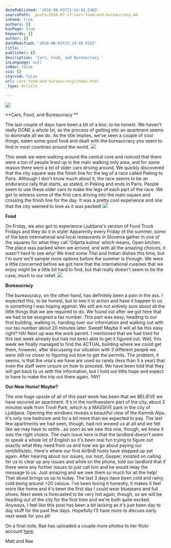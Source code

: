 ```yaml
---
datePublished: '2016-08-03T21:14:41.536Z'
sourcePath: _posts/2016-07-17-cars-food-and-bureaucracy.md
inFeed: true
authors: []
hasPage: true
keywords: []
author: []
dateModified: '2016-08-03T21:14:40.918Z'
title: ''
publisher: {}
description: 'Cars, Food, and Bureaucracy '
inLanguage: null
inNav: false
via: {}
starred: false
url: cars-food-and-bureaucracy/index.html
_type: Article

---
```

![](https://the-grid-user-content.s3-us-west-2.amazonaws.com/ee1da138-2cac-4efb-94e9-6ec934d20c8d.jpg)

**Cars, Food, and Bureaucracy **

The last couple of days have been a bit of a blur, to be honest. We haven't really DONE a whole lot, as the process of getting into an apartment seems to dominate all we do. As the title implies, we've seen a couple of cool things, eaten some good food and dealt with the bureaucracy you seem to find in most countries around the world.
![](https://the-grid-user-content.s3-us-west-2.amazonaws.com/c7f3b09b-3631-47d2-a1dd-bd3621014c34.jpg)

This week we were walking around the central core and noticed that there were a ton of people lined up in the main walking only area, and for some reason there were a lot of older cars driving around. We quickly discovered that the city square was the finish line for the leg of a race called Peking to Paris. Although I don't know much about it, the race seems to be an endurance rally that starts, as stated, in Peking and ends in Paris. People seem to use these older cars to make the legs of each part of the race. We got to witness some of the first cars driving into the main square and crossing the finish line for the day. It was a pretty cool experience and one that the city seemed to love as it was packed!
![](https://the-grid-user-content.s3-us-west-2.amazonaws.com/9c70aa75-c31c-41f7-b301-2e9ca144247e.jpg)

**Food**

On Friday, we also got to experience Ljubljana's version of Food Truck Fridays and they do it in style! Apparently every Friday of the summer, some of the best international and local restaurants in Slovenia gather in one of the squares for what they call 'Odprta kuhna' which means, Open kitchen. The place was packed when we arrived, and with all the amazing choices, it wasn't hard to see why! We tried some Thai and Indian dishes this time, but I'm sure we'll sample more options before the summer is through. We were a little concerned before we got here that the international cuisines that we enjoy might be a little bit hard to find, but that really doesn't seem to be the case, much to our relief.
![](https://imgflo.herokuapp.com/graph/vahj1ThiexotieMo/11a9781271efc61fa8afc5f913117dc5/croprotate.jpg?cropheight=3457&cropwidth=5184&degrees=0&input=https%3A%2F%2Fthe-grid-user-content.s3-us-west-2.amazonaws.com%2Fc07396c1-2db7-4b71-ac2a-45875c980495.jpg&x=0&y=0)

**Bureaucracy**

The bureaucracy, on the other hand, has definitely been a pain in the ass. I expected this, to be honest, but to see it in action and have it happen to us is something I was hoping against. We still are not entirely sure about all the little things that we are required to do. We found out after we got here that we had to be assigned a tax number. This part was easy; heading to our first building, walking in, handing over our information and walking out with our tax number about 20 minutes later. Sweet! Maybe it will all be this easy right? HA! Next up was the work permit. I mentioned that we had tried for this last week already but had not been able to get it figured out. Well, this week we finally managed to find the ACTUAL building where we could get them, however, after discussing our situation with 3 different people we were still no closer to figuring out how to get the permits. The problem, it seems, is that the visa's we have are used so rarely (less than 5 a year) that even the staff were unsure on how to proceed. We have been told that they will get back to us with the information, but I hold out little hope and expect to have to make the trip out there again. YAY!

**Our New Home! Maybe?**

The one huge upside of all of this past week has been that we BELIEVE we have secured an apartment. It's in the northwestern part of the city, about 2 minutes walk from Tivoli Park, which is a MASSIVE park in the city of Ljubljana. Opening the windows reveals a beautiful view of the Kamnik Alps. It's only one bedroom and for a bit more than we expected to pay. The last few apartments we had seen, though, had not wowed us at all and we felt like we may have to settle...as soon as we saw this one, though, we knew it was the right choice. The main issue here is that the landlord doesn't seem to speak a whole lot of English so it's been real fun trying to figure out exactly what they need from us and how we go about paying our rent/bills/etc. Here's where our first AirBnB hosts have stepped up yet again. After hearing about our issues, our host, Gasper, insisted on calling for us to clear up any issues and while on the phone, told our landlord that if there were any further issues to just call him and he would relay the message to us. Just amazing and we owe them so much for all the help! That about brings us up to today. The last 3 days have been cold and rainy; cold being around +20 celsius. I've been loving it honestly, it makes it feel more like home and it's been the first day I could wear bluejeans and full shoes. Next week is forecasted to be very hot again, though, so we will be heading out of the city for the first time and we're both quite excited. Anyways, I feel like this post has been a bit lacking as it's just been day to day stuff for the past few days. Hopefully I'll have more to discuss early next week for you all!

On a final note, Rae has uploaded a couple more photos to her flickr account [here][0].

Matt and Rae

[0]: https://www.flickr.com/photos/rae-j09/